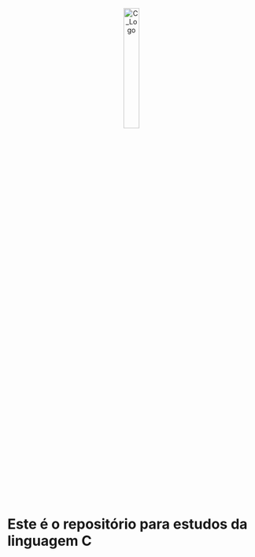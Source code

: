 <header style="align= center">

<img width="25%" height="25%" alt="C_Logo" src="https://github.com/user-attachments/assets/5c851c77-55a5-49bc-bc1f-e27959451cb9" />

</header

  <nav> 

  <h1> 
    Este é o repositório para estudos da linguagem C
  </h1>
  
  </nav>
